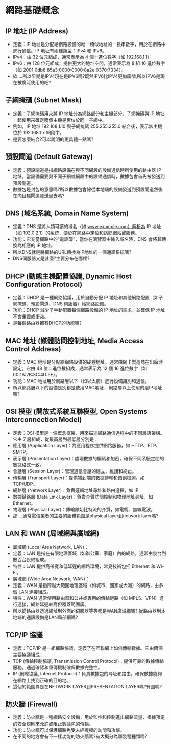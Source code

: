 # 網路基礎概念
## IP 地址 (IP Address)
- 定義：IP 地址是分配給網路設備的唯一類似地址的一長串數字，用於在網路中進行通信。IP 地址有兩種類型：IPv4 和 IPv6。
- IPv4：由 32 位元組成，通常表示為 4 個十進位數字（如 192.168.1.1）。
- IPv6：由 128 位元組成，提供更大的地址空間，通常表示為 8 組 16 進位數字（如 2001:0db8:85a3:0000:0000:8a2e:0370:7334）。
- 欸....所以早期是IPV4現在是IPV6嗎?既然IPV6比IPV4更加廣闊,所以IPV6是現在被廣泛使用的吧?
## 子網掩碼 (Subnet Mask)
- 定義：子網掩碼用來將 IP 地址分為網路部分和主機部分。子網掩碼與 IP 地址一起使用來確定兩個主機是否位於同一子網中。
- 例如，IP 地址 192.168.1.10 與子網掩碼 255.255.255.0 結合後，表示該主機位於 192.168.1.x 網段中。
- 是要怎麼結合?可以說明的更具體一點嗎?
## 預設閘道 (Default Gateway)
- 定義：預設閘道是指網路設備在與不同網段的設備通信時所使用的路由器 IP 地址。當設備需要與不同子網或網段中的設備通信時，數據包會首先被發送到預設閘道。
- 數據包是封包的意思嗎?所以數據包會線從本地端的設備發送到預設閘道然後在向目標閘道發送過去嗎?
## DNS (域名系統, Domain Name System)
- 定義：DNS 是將人類可讀的域名（如 www.example.com）解析為 IP 地址（如 192.0.2.1）的系統，便於在網路中定位和訪問網站或服務。
- 功能：它充當網路中的“電話簿”，當你在瀏覽器中輸入域名時，DNS 會將其轉換為相應的 IP 地址。
- 所以DNS就是將網路的URL轉換為IP地址的一個通訊系統嗎?
- DNS伺服器又是甚麼?主要分布在哪裡?
## DHCP (動態主機配置協議, Dynamic Host Configuration Protocol)
- 定義：DHCP 是一種網路協議，用於自動分配 IP 地址和其他網路配置（如子網掩碼、預設閘道、DNS 伺服器）給網路設備。
- 功能：DHCP 減少了手動配置每個網路設備的 IP 地址的需求，並確保 IP 地址不會重複或衝突。
- 是每個路由器都有DHCP的功能嗎?
## MAC 地址 (媒體訪問控制地址, Media Access Control Address)
- 定義：MAC 地址是分配給網絡設備的硬體地址，通常由網卡製造商在出廠時設定。它由 48 位二進位數組成，通常表示為 12 個 16 進位數字（如 00:1A:2B:3C:4D:5E）。
- 功能：MAC 地址用於網路層以下（如以太網）進行設備識別和通信。
- 所以網路層以下的設備是別都是使用MAC地址....網路層以上使用的是IP地址嗎?
## OSI 模型 (開放式系統互聯模型, Open Systems Interconnection Model)
- 定義：OSI 模型是一個概念框架，用來描述網路通信過程中的不同層級架構。它由 7 層組成，從最高層到最低層分別是：
- 應用層 (Application Layer)：為應用程序提供網路服務，如 HTTP、FTP、SMTP。
- 表示層 (Presentation Layer)：處理數據的編碼和加密，確保不同系統之間的數據格式一致。
- 會話層 (Session Layer)：管理通信會話的建立、維護和終止。
- 傳輸層 (Transport Layer)：提供端到端的數據傳輸和錯誤檢測，如 TCP/UDP。
- 網路層 (Network Layer)：負責邏輯地址尋址和路由選擇，如 IP
- 數據鏈路層 (Data Link Layer)：負責介質訪問控制和物理地址尋址，如 Ethernet。
- 物理層 (Physical Layer)：傳輸原始比特流的介質，如電纜、無線電波。
- 那....通常電信業者的主要的服務範圍是physical layer到network layer嗎?
## LAN 和 WAN (局域網與廣域網)
- 局域網 (Local Area Network, LAN)：
- 定義：LAN 是指在有限地理區域（如辦公室、家庭）內的網路，通常由幾台到數百台設備組成。
- 特性：LAN 提供高帶寬和低延遲的網路環境，常見技術包括 Ethernet 和 Wi-Fi。
- 廣域網 (Wide Area Network, WAN)：
- 定義：WAN 是指跨越大範圍地理區域（如城市、國家或大洲）的網路，由多個 LAN 連接組成。
- 特性：WAN 通常使用路由器和公共或專用的傳輸鏈路（如 MPLS、VPN）進行連接，網路延遲較高但覆蓋範圍廣。
- 所以從路由器透過網址到外面的伺服器等等都是WAN廣域網嗎?,從路由器到本地端的通訊設備是LAN局部網嗎?
## TCP/IP 協議
- 定義：TCP/IP 是一組網路協議，定義了在互聯網上如何傳輸數據。它由兩個主要協議組成：
- TCP (傳輸控制協議, Transmission Control Protocol)：提供可靠的數據傳輸服務，通過確認和重傳機制確保數據完整性。
- IP (網際協議, Internet Protocol)：負責數據包的尋址和路由，確保數據能夠在網路上找到正確的目的地。
- 這個的範圍算是在NETWORK LAYER到PRESENTATION LAYER嗎?有圖嗎?
## 防火牆 (Firewall)
- 定義：防火牆是一種網路安全設備，用於監控和控制進出網路流量，根據預定的安全規則來允許或阻止數據包的傳輸。
- 功能：防火牆可以保護網路免受未經授權的訪問和攻擊。
- 在不同的地方會有不一樣功能的防火牆嗎?有大概分為哪幾種種類嗎?
